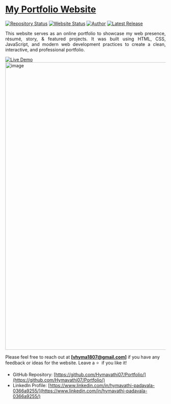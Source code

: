 # <a href="https://hymavathi07.github.io/Portfolio/" target="_blank">My Portfolio Website</a>

[![Repository Status](https://img.shields.io/badge/Repository%20Status-Maintained-dark%20green.svg)](https://github.com/Hymavathi07/Portfolio/)
[![Website Status](https://img.shields.io/badge/Website%20Status-Online-green)](https://hymavathi07.github.io/Portfolio/)
[![Author](https://img.shields.io/badge/Author-Hymavathi%20Padavala-blue.svg)](https://www.linkedin.com/in/hymavathi-padavala-0366a9255/)
[![Latest Release](https://img.shields.io/badge/Latest%20Release-26%20Sep%202025-yellow.svg)](https://github.com/Hymavathi07/Portfolio/commit/main)

<p align="justify">This website serves as an online portfolio to showcase my web presence, résumé, story, & featured projects. It was built using HTML, CSS, JavaScript, and modern web development practices to create a clean, interactive, and professional portfolio.</p>

[![Live Demo](https://github.com/user-attachments/assets/34f51d0f-618f-425c-b2c3-a54629268fb9)](https://hymavathi07.github.io/Portfolio/)
<img width="1868" height="902" alt="image" src="https://github.com/user-attachments/assets/34f51d0f-618f-425c-b2c3-a54629268fb9" />


Please feel free to reach out at **[vhyma1807@gmail.com]** if you have any feedback or ideas for the website. Leave a :star: &nbsp;if you like it!

- GitHub Repository: [https://github.com/Hymavathi07/Portfolio/](https://github.com/Hymavathi07/Portfolio/)  
- LinkedIn Profile: [https://www.linkedin.com/in/hymavathi-padavala-0366a9255/](https://www.linkedin.com/in/hymavathi-padavala-0366a9255/)
